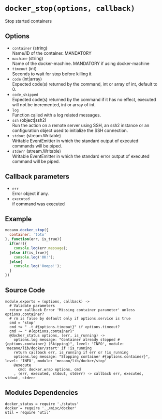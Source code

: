 
# `docker_stop(options, callback)`

Stop started containers

## Options

*   `container` (string)   
    Name/ID of the container. MANDATORY   
*   `machine` (string)   
    Name of the docker-machine. MANDATORY if using docker-machine   
*   `timeout` (int)   
    Seconds to wait for stop before killing it   
*   `code` (int|array)   
    Expected code(s) returned by the command, int or array of int, default to 0.   
*   `code_skipped`   
    Expected code(s) returned by the command if it has no effect, executed will
    not be incremented, int or array of int.   
*   `log`   
    Function called with a log related messages.   
*   `ssh` (object|ssh2)   
    Run the action on a remote server using SSH, an ssh2 instance or an
    configuration object used to initialize the SSH connection.   
*   `stdout` (stream.Writable)   
    Writable EventEmitter in which the standard output of executed commands will
    be piped.   
*   `stderr` (stream.Writable)   
    Writable EventEmitter in which the standard error output of executed command
    will be piped.   

## Callback parameters

*   `err`   
    Error object if any.   
*   `executed`   
    if command was executed   

## Example

```javascript
mecano.docker_stop({
  container: 'toto'
}, function(err, is_true){
  if(err){
    console.log(err.message);
  }else if(is_true){
    console.log('OK!');
  }else{
    console.log('Ooops!');
  }
})
```

## Source Code

    module.exports = (options, callback) ->
      # Validate parameters
      return callback Error 'Missing container parameter' unless options.container?
      # rm is false by default only if options.service is true
      cmd = 'stop'
      cmd += " -t #{options.timeout}" if options.timeout?
      cmd += " #{options.container}"
      @docker_status options, (err, is_running) ->
        options.log message: "Container already stopped #{options.container} (Skipping)", level: 'INFO', module: 'mecano/lib/docker/start' if !is_running
        return callback err, is_running if err or !is_running
        options.log message: "Stopping container #{options.container}", level: 'INFO', module: 'mecano/lib/docker/stop'
        @execute
          cmd: docker.wrap options, cmd
        , (err, executed, stdout, stderr) -> callback err, executed, stdout, stderr

## Modules Dependencies

    docker_status = require './status'
    docker = require '../misc/docker'
    util = require 'util'
